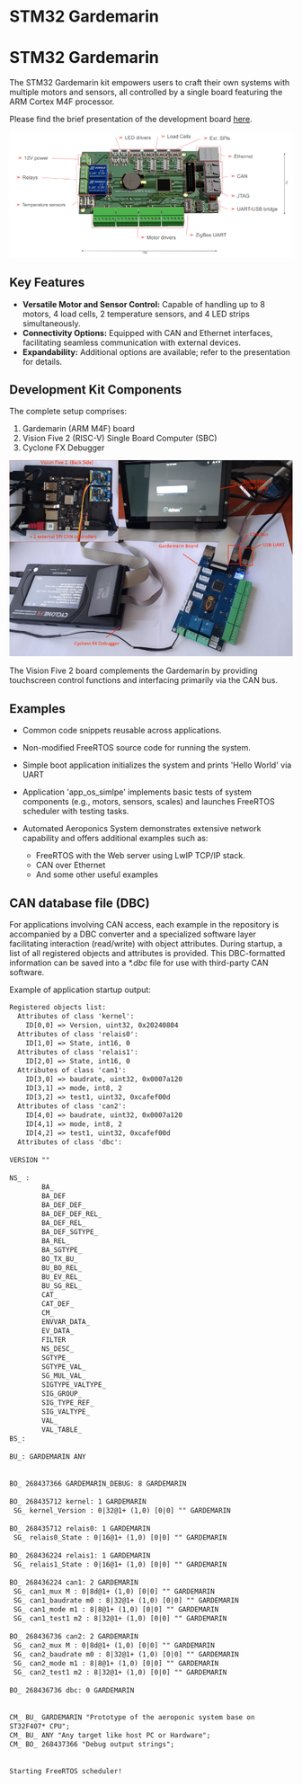 # STM32 Gardemarin

# STM32 Gardemarin

The STM32 Gardemarin kit empowers users to craft their own systems with multiple motors and sensors,
all controlled by a single board featuring the ARM Cortex M4F processor.

Please find the brief presentation of the development board [here](docs/Gardemarin_Board.pdf).

![Top Side](docs/pics/topside_preview.png)

## Key Features
 
* __Versatile Motor and Sensor Control:__ Capable of handling up to 8 motors,
4 load cells, 2 temperature sensors, and 4 LED strips simultaneously.
* __Connectivity Options:__ Equipped with CAN and Ethernet interfaces, facilitating seamless 
communication with external devices.
* __Expandability:__ Additional options are available; refer to the presentation for details.

## Development Kit Components

The complete setup comprises:

1. Gardemarin (ARM M4F) board
2. Vision Five 2 (RISC-V) Single Board Computer (SBC)
3. Cyclone FX Debugger

![Top Side](docs/pics/dev_setup.png)

The Vision Five 2 board complements the Gardemarin by providing touchscreen control
functions and interfacing primarily via the CAN bus.

## Examples

* Common code snippets reusable across applications.
* Non-modified FreeRTOS source code for running the system.
* Simple boot application initializes the system and prints 'Hello World' via UART
* Application 'app_os_simlpe' implements basic tests of system components (e.g., motors, sensors,
  scales) and launches FreeRTOS scheduler with testing tasks.
* Automated Aeroponics System demonstrates extensive network capability and offers
  additional examples such as:

  - FreeRTOS with the Web server using LwIP TCP/IP stack.
  - CAN over Ethernet 
  - And some other useful examples

## CAN database file (DBC)

For applications involving CAN access, each example in the repository is accompanied by
a DBC converter and a specialized software layer facilitating interaction (read/write)
with object attributes. During startup, a list of all registered objects and attributes is
provided. This DBC-formatted information can be saved into a _*.dbc_ file for use with third-party
CAN software.

Example of application startup output:

```
Registered objects list:
  Attributes of class 'kernel':
    ID[0,0] => Version, uint32, 0x20240804
  Attributes of class 'relais0':
    ID[1,0] => State, int16, 0
  Attributes of class 'relais1':
    ID[2,0] => State, int16, 0
  Attributes of class 'can1':
    ID[3,0] => baudrate, uint32, 0x0007a120
    ID[3,1] => mode, int8, 2
    ID[3,2] => test1, uint32, 0xcafef00d
  Attributes of class 'can2':
    ID[4,0] => baudrate, uint32, 0x0007a120
    ID[4,1] => mode, int8, 2
    ID[4,2] => test1, uint32, 0xcafef00d
  Attributes of class 'dbc':

VERSION ""

NS_ :
        BA_
        BA_DEF
        BA_DEF_DEF_
        BA_DEF_DEF_REL_
        BA_DEF_REL_
        BA_DEF_SGTYPE_
        BA_REL_
        BA_SGTYPE_
        BO_TX_BU_
        BU_BO_REL_
        BU_EV_REL_
        BU_SG_REL_
        CAT_
        CAT_DEF_
        CM_
        ENVVAR_DATA_
        EV_DATA_
        FILTER
        NS_DESC_
        SGTYPE_
        SGTYPE_VAL_
        SG_MUL_VAL_
        SIGTYPE_VALTYPE_
        SIG_GROUP_
        SIG_TYPE_REF_
        SIG_VALTYPE_
        VAL_
        VAL_TABLE_
BS_:

BU_: GARDEMARIN ANY


BO_ 268437366 GARDEMARIN_DEBUG: 8 GARDEMARIN

BO_ 268435712 kernel: 1 GARDEMARIN
 SG_ kernel_Version : 0|32@1+ (1,0) [0|0] "" GARDEMARIN

BO_ 268435712 relais0: 1 GARDEMARIN
 SG_ relais0_State : 0|16@1+ (1,0) [0|0] "" GARDEMARIN

BO_ 268436224 relais1: 1 GARDEMARIN
 SG_ relais1_State : 0|16@1+ (1,0) [0|0] "" GARDEMARIN

BO_ 268436224 can1: 2 GARDEMARIN
 SG_ can1_mux M : 0|8d@1+ (1,0) [0|0] "" GARDEMARIN
 SG_ can1_baudrate m0 : 8|32@1+ (1,0) [0|0] "" GARDEMARIN
 SG_ can1_mode m1 : 8|8@1+ (1,0) [0|0] "" GARDEMARIN
 SG_ can1_test1 m2 : 8|32@1+ (1,0) [0|0] "" GARDEMARIN

BO_ 268436736 can2: 2 GARDEMARIN
 SG_ can2_mux M : 0|8d@1+ (1,0) [0|0] "" GARDEMARIN
 SG_ can2_baudrate m0 : 8|32@1+ (1,0) [0|0] "" GARDEMARIN
 SG_ can2_mode m1 : 8|8@1+ (1,0) [0|0] "" GARDEMARIN
 SG_ can2_test1 m2 : 8|32@1+ (1,0) [0|0] "" GARDEMARIN

BO_ 268436736 dbc: 0 GARDEMARIN


CM_ BU_ GARDEMARIN "Prototype of the aeroponic system base on ST32F407* CPU";
CM_ BU_ ANY "Any target like host PC or Hardware";
CM_ BO_ 268437366 "Debug output strings";


Starting FreeRTOS scheduler!
```
